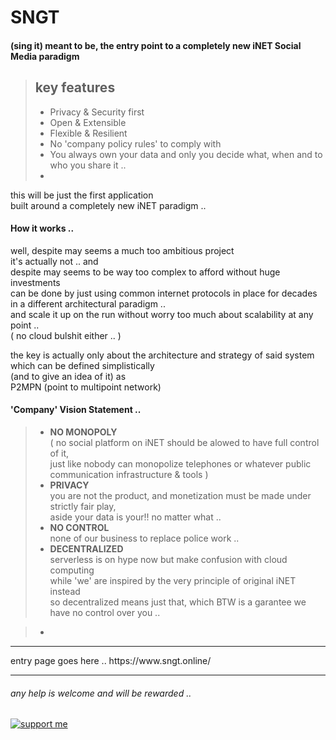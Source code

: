 # SNGT
#### (sing it) meant to be, the entry point to a completely new iNET Social Media paradigm 
> ## key features
> - Privacy & Security first
> - Open & Extensible  
> - Flexible & Resilient
> - No 'company policy rules' to comply with
> - You always own your data and only you decide what, when and to who you share it ..
> -

this will be just the first application   
 built around a completely new iNET paradigm ..

#### How it works ..
well, despite may seems a much too ambitious project  
it's actually not .. and  
despite may seems to be way too complex to afford without huge investments   
can be done by just using common internet protocols in place for decades  
in a different architectural paradigm ..  
and scale it up on the run  without worry too much about scalability at any point ..  
( no cloud bulshit either .. )

the key is actually
only about the architecture and strategy of said system  
which can be defined simplistically  
(and to give an idea of it) as  
P2MPN (point to multipoint network)
  
#### 'Company' Vision Statement ..
>- **NO MONOPOLY**    
   ( no social platform on iNET should be alowed to have full control of it,  
     just like nobody can monopolize telephones or whatever public communication infrastructure & tools )
>- **PRIVACY**  
   you are not the product, and monetization must be made under strictly fair play,  
   aside your data is your!! no matter what ..
>- **NO CONTROL**  
   none of our business to replace police work ..  
>- **DECENTRALIZED**  
   serverless is on hype now but make confusion with cloud computing  
   while 'we' are inspired by the very principle of original iNET instead  
   so decentralized means just that, which BTW is a garantee we have no control over you ..  
   
>- 
<hr/>  
entry page goes here .. https://www.sngt.online/
<hr>  

###### any help is welcome and will be rewarded ..
 
[![support me](https://cdn.ko-fi.com/cdn/kofi2.png)](https://ko-fi.com/I2I73SYCI)
